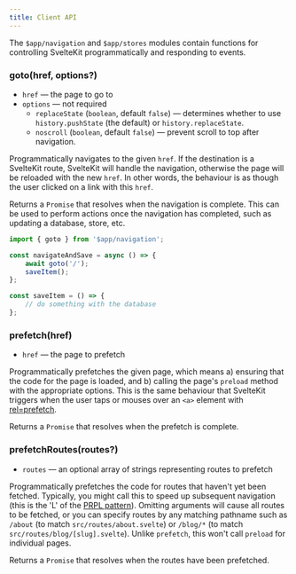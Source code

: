 ```yaml
---
title: Client API
---
```


The `$app/navigation` and `$app/stores` modules contain functions for controlling SvelteKit programmatically and responding to events.

### goto(href, options?)

- `href` — the page to go to
- `options` — not required
  - `replaceState` (`boolean`, default `false`) — determines whether to use `history.pushState` (the default) or `history.replaceState`.
  - `noscroll` (`boolean`, default `false`) — prevent scroll to top after navigation.

Programmatically navigates to the given `href`. If the destination is a SvelteKit route, SvelteKit will handle the navigation, otherwise the page will be reloaded with the new `href`. In other words, the behaviour is as though the user clicked on a link with this `href`.

Returns a `Promise` that resolves when the navigation is complete. This can be used to perform actions once the navigation has completed, such as updating a database, store, etc.

```js
import { goto } from '$app/navigation';

const navigateAndSave = async () => {
	await goto('/');
	saveItem();
};

const saveItem = () => {
	// do something with the database
};
```

### prefetch(href)

- `href` — the page to prefetch

Programmatically prefetches the given page, which means a) ensuring that the code for the page is loaded, and b) calling the page's `preload` method with the appropriate options. This is the same behaviour that SvelteKit triggers when the user taps or mouses over an `<a>` element with [rel=prefetch](docs#rel_prefetch).

Returns a `Promise` that resolves when the prefetch is complete.

### prefetchRoutes(routes?)

- `routes` — an optional array of strings representing routes to prefetch

Programmatically prefetches the code for routes that haven't yet been fetched. Typically, you might call this to speed up subsequent navigation (this is the 'L' of the [PRPL pattern](https://developers.google.com/web/fundamentals/performance/prpl-pattern/)). Omitting arguments will cause all routes to be fetched, or you can specify routes by any matching pathname such as `/about` (to match `src/routes/about.svelte`) or `/blog/*` (to match `src/routes/blog/[slug].svelte`). Unlike `prefetch`, this won't call `preload` for individual pages.

Returns a `Promise` that resolves when the routes have been prefetched.
